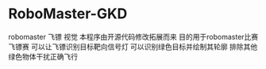 # RoboMaster-GKD
robomaster 飞镖 视觉
本程序由开源代码修改拓展而来
目的用于robomaster比赛飞镖赛
可以让飞镖识别目标靶向信号灯
可以识别绿色目标并绘制其轮廓
排除其他绿色物体干扰正确飞行
